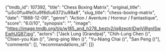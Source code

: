 {"tmdb_id": 107392, "title": "Chess Boxing Matrix", "original_title": "\u5c0f\u4fe0\u9f8d\u6372\u98a8", "slug_title": "chess-boxing-matrix", "date": "1988-12-09", "genre": "Action / Aventure / Horreur / Fantastique", "score": "6.0/10", "synopsis": "", "image": "https://image.tmdb.org/t/p/w185_and_h278_bestv2/iq8zeotrIDwjViRgnISwEwHJQ87.jpg", "actors": ["Jack Lung (Grandpa)", "Chih-Lung Chen ()", "Chien-you Kan ()", "Jeng-ping Wen ()", "Yu-Niang Chai ()", "San Peng ()"], "comments": [], "recommandations_id": []}
